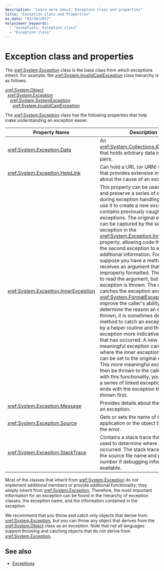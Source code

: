 ```yaml
---
description: "Learn more about: Exception class and properties"
title: "Exception Class and Properties"
ms.date: "03/30/2017"
helpviewer_keywords:
  - "exceptions, Exception class"
  - "Exception class"
---
```

# Exception class and properties

The <xref:System.Exception> class is the base class from which exceptions inherit. For example, the <xref:System.InvalidCastException> class hierarchy is as follows:

<xref:System.Object>\
&nbsp;&nbsp;<xref:System.Exception>\
&nbsp;&nbsp;&nbsp;&nbsp;<xref:System.SystemException>\
&nbsp;&nbsp;&nbsp;&nbsp;&nbsp;&nbsp;<xref:System.InvalidCastException>

The <xref:System.Exception> class has the following properties that help make understanding an exception easier.

| Property Name | Description |
| ------------- | ----------- |
| <xref:System.Exception.Data> | An <xref:System.Collections.IDictionary> that holds arbitrary data in key-value pairs. |
| <xref:System.Exception.HelpLink> | Can hold a URL (or URN) to a help file that provides extensive information about the cause of an exception. |
| <xref:System.Exception.InnerException> | This property can be used to create and preserve a series of exceptions during exception handling. You can use it to create a new exception that contains previously caught exceptions. The original exception can be captured by the second exception in the <xref:System.Exception.InnerException> property, allowing code that handles the second exception to examine the additional information. For example, suppose you have a method that receives an argument that's improperly formatted.  The code tries to read the argument, but an exception is thrown. The method catches the exception and throws a <xref:System.FormatException>. To improve the caller's ability to determine the reason an exception is thrown, it is sometimes desirable for a method to catch an exception thrown by a helper routine and then throw an exception more indicative of the error that has occurred. A new and more meaningful exception can be created, where the inner exception reference can be set to the original exception. This more meaningful exception can then be thrown to the caller. Note that with this functionality, you can create a series of linked exceptions that ends with the exception that was thrown first. |
| <xref:System.Exception.Message> | Provides details about the cause of an exception. |
| <xref:System.Exception.Source> | Gets or sets the name of the application or the object that causes the error. |
| <xref:System.Exception.StackTrace>| Contains a stack trace that can be used to determine where an error occurred. The stack trace includes the source file name and program line number if debugging information is available. |

Most of the classes that inherit from <xref:System.Exception> do not implement additional members or provide additional functionality; they simply inherit from <xref:System.Exception>. Therefore, the most important information for an exception can be found in the hierarchy of exception classes, the exception name, and the information contained in the exception.

We recommend that you throw and catch only objects that derive from <xref:System.Exception>, but you can throw any object that derives from the <xref:System.Object> class as an exception. Note that not all languages support throwing and catching objects that do not derive from <xref:System.Exception>.

## See also

- [Exceptions](index.md)
